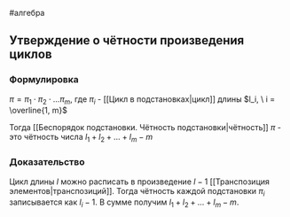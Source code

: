 #алгебра 
## Утверждение о чётности произведения циклов
### Формулировка
$\pi = \pi_1 \cdot \pi_2 \cdot \dots \pi_m$, где $\pi_i$ - [[Цикл в подстановках|цикл]] длины $l_i, \ i = \overline{1, m}$

Тогда [[Беспорядок подстановки. Чётность подстановки|чётность]] $\pi$ - это чётность числа $l_1 + l_2 + \dots + l_m - m$

### Доказательство
Цикл длины $l$ можно расписать в произведение $l-1$ [[Транспозиция элементов|транспозиций]].
Тогда чётность каждой подстановки $\pi_i$ записывается как $l_i - 1$. В сумме получим $l_1 + l_2 + \dots + l_m - m$.